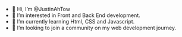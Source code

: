 - 👋 Hi, I’m @JustinAhTow
- 👀 I’m interested in Front and Back End development.
- 🌱 I’m currently learning Html, CSS and Javascript.
- 💞️ I’m looking to join a community on my web development journey.

<!---
JustinAhtow/JustinAhtow is a ✨ special ✨ repository because its `README.md` (this file) appears on your GitHub profile.
You can click the Preview link to take a look at your changes.
--->
